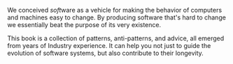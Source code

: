 We conceived *soft*ware as a vehicle for making the behavior of computers and machines easy to change. By producing software that's hard to change we essentially beat the purpose of its very existence.

This book is a collection of patterns, anti-patterns, and advice, all emerged from years of Industry experience. It can help you not just to guide the evolution of software systems, but also contribute to their longevity.
